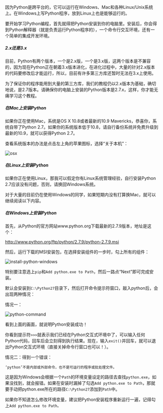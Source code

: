 因为Python是跨平台的，它可以运行在Windows、Mac和各种Linux/Unix系统上。在Windows上写Python程序，放到Linux上也是能够运行的。

要开始学习Python编程，首先就得把Python安装到你的电脑里。安装后，你会得到Python解释器（就是负责运行Python程序的），一个命令行交互环境，还有一个简单的集成开发环境。

##### 2.x还是3.x

目前，Python有两个版本，一个是2.x版，一个是3.x版，这两个版本是不兼容的，因为现在Python正在朝着3.x版本进化，在进化过程中，大量的针对2.x版本的代码要修改后才能运行，所以，目前有许多第三方库还暂时无法在3.x上使用。

为了保证你的程序能用到大量的第三方库，我们的教程仍以2.x版本为基础，确切地说，是2.7版本。请确保你的电脑上安装的Python版本是2.7.x，这样，你才能无痛学习这个教程。

##### 在Mac上安装Python

如果你正在使用Mac，系统是OS X 10.8或者最新的10.9 Mavericks，恭喜你，系统自带了Python 2.7。如果你的系统版本低于10.8，请自行备份系统并免费升级到最新的10.9，就可以获得Python 2.7。

查看系统版本的办法是点击左上角的苹果图标，选择“关于本机”：

![osx](http://emanual.github.io/md-python/img/tutorial/0001-0003-01.png)

##### 在Linux上安装Python

如果你正在使用Linux，那我可以假定你有Linux系统管理经验，自行安装Python 2.7应该没有问题，否则，请换回Windows系统。

对于大量的目前仍在使用Windows的同学，如果短期内没有打算换Mac，就可以继续阅读以下内容。

##### 在Windows上安装Python

首先，从Python的官方网站www.python.org下载最新的2.7.9版本，地址是这个：

http://www.python.org/ftp/python/2.7.9/python-2.7.9.msi

然后，运行下载的MSI安装包，在选择安装组件的一步时，勾上所有的组件：

![install-python-windows](http://emanual.github.io/md-python/img/tutorial/0001-0003-02.png)

特别要注意选上`pip`和`Add python.exe to Path`，然后一路点“Next”即可完成安装。

默认会安装到`C:\Python27`目录下，然后打开命令提示符窗口，敲入python后，会出现两种情况：

情况一：

![python-command](http://emanual.github.io/md-python/img/tutorial/0001-0003-03.jpeg)

看到上面的画面，就说明Python安装成功！

你看到提示符`>>>`就表示我们已经在Python交互式环境中了，可以输入任何Python代码，回车后会立刻得到执行结果。现在，输入`exit()`并回车，就可以退出Python交互式环境（直接关掉命令行窗口也可以！）。

情况二：得到一个错误：

`‘python’不是内部或外部命令，也不是可运行的程序或批处理文件。`

这是因为Windows会根据一个`Path`的环境变量设定的路径去查找`python.exe`，如果没找到，就会报错。如果在安装时漏掉了勾选`Add python.exe to Path`，那就要手动把python.exe所在的路径`C:\Python27`添加到`Path`中。

如果你不知道怎么修改环境变量，建议把Python安装程序重新运行一遍，记得勾上`Add python.exe to Path。`